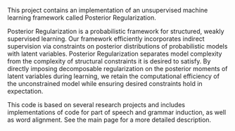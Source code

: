 This project contains an implementation of an unsupervised machine learning framework called Posterior Regularization.

Posterior Regularization is a probabilistic framework for structured,
weakly supervised learning.  Our framework efficiently incorporates indirect
supervision via constraints on posterior distributions of probabilistic models
with latent variables. Posterior Regularization separates model
complexity from the complexity of structural constraints it is desired to
satisfy.  By directly imposing decomposable regularization on the posterior
moments of latent variables during learning, we retain the computational
efficiency of the unconstrained model while ensuring desired constraints hold
in expectation.

This code is based on several research projects and includes
implementations of code for part of speech and grammar induction, as
well as word alignment.  See the main page for a more detailed
description.